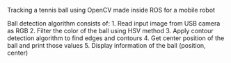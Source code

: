 Tracking a tennis ball using OpenCV made inside ROS for a mobile robot

Ball detection algorithm consists of:
	1. Read input image from USB camera as RGB
	2. Filter the color of the ball using HSV method
	3. Apply contour detection algorithm to find edges and contours
	4. Get center position of the ball and print those values
	5. Display information of the ball (position, center)
